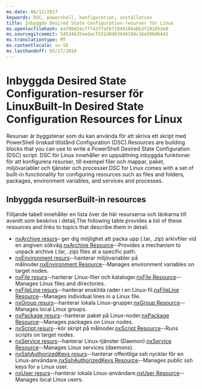 ```yaml
---
ms.date: 06/12/2017
keywords: DSC, powershell, konfiguration, installation
title: Inbyggda Desired State Configuration-resurser för Linux
ms.openlocfilehash: ea700d24c7ff4377af671944184abb3f201852e8
ms.sourcegitcommit: 54534635eedacf531d8d6344019dc16a50b8b441
ms.translationtype: MT
ms.contentlocale: sv-SE
ms.lasthandoff: 05/17/2018
---
```

# <a name="built-in-desired-state-configuration-resources-for-linux"></a><span data-ttu-id="eff74-103">Inbyggda Desired State Configuration-resurser för Linux</span><span class="sxs-lookup"><span data-stu-id="eff74-103">Built-In Desired State Configuration Resources for Linux</span></span>

<span data-ttu-id="eff74-104">Resurser är byggstenar som du kan använda för att skriva ett skript med PowerShell önskad tillstånd Configuration (DSC).</span><span class="sxs-lookup"><span data-stu-id="eff74-104">Resources are building blocks that you can use to write a PowerShell Desired State Configuration (DSC) script.</span></span> <span data-ttu-id="eff74-105">DSC för Linux innehåller en uppsättning inbyggda funktioner för att konfigurera resurser, till exempel filer och mappar, paket, miljövariabler och tjänster och processer.</span><span class="sxs-lookup"><span data-stu-id="eff74-105">DSC for Linux comes with a set of built-in functionality for configuring resources such as files and folders, packages, environment variables, and services and processes.</span></span>

## <a name="built-in-resources"></a><span data-ttu-id="eff74-106">Inbyggda resurser</span><span class="sxs-lookup"><span data-stu-id="eff74-106">Built-in resources</span></span>

<span data-ttu-id="eff74-107">Följande tabell innehåller en lista över de här resurserna och länkarna till avsnitt som beskrivs i detalj.</span><span class="sxs-lookup"><span data-stu-id="eff74-107">The following table provides a list of these resources and links to topics that describe them in detail.</span></span>

* <span data-ttu-id="eff74-108">[nxArchive resurs](lnxArchiveResource.md)– ger dig möjlighet att packa upp (.tar, .zip) arkivfiler vid en angiven sökväg.</span><span class="sxs-lookup"><span data-stu-id="eff74-108">[nxArchive Resource](lnxArchiveResource.md)--Provides a mechanism to unpack archive (.tar, .zip) files at a specific path.</span></span>
* <span data-ttu-id="eff74-109">[nxEnvironment resurs](lnxEnvironmentResource.md)--hanterar miljövariabler på målnoder.</span><span class="sxs-lookup"><span data-stu-id="eff74-109">[nxEnvironment Resource](lnxEnvironmentResource.md)--Manages environment variables on target nodes.</span></span>
* <span data-ttu-id="eff74-110">[nxFile resurs](lnxFileResource.md)--hanterar Linux-filer och kataloger.</span><span class="sxs-lookup"><span data-stu-id="eff74-110">[nxFile Resource](lnxFileResource.md)--Manages Linux files and directories.</span></span>
* <span data-ttu-id="eff74-111">[nxFileLine resurs](lnxFileLineResource.md)--hanterar enskilda rader i en Linux-fil.</span><span class="sxs-lookup"><span data-stu-id="eff74-111">[nxFileLine Resource](lnxFileLineResource.md)--Manages individual lines in a Linux file.</span></span>
* <span data-ttu-id="eff74-112">[nxGroup resurs](lnxGroupResource.md)--hanterar lokala Linux-grupper.</span><span class="sxs-lookup"><span data-stu-id="eff74-112">[nxGroup Resource](lnxGroupResource.md)--Manages local Linux groups.</span></span>
* <span data-ttu-id="eff74-113">[nxPackage resurs](lnxPackageResource.md)--hanterar paket på Linux-noder.</span><span class="sxs-lookup"><span data-stu-id="eff74-113">[nxPackage Resource](lnxPackageResource.md)--Manages packages on Linux nodes.</span></span>
* <span data-ttu-id="eff74-114">[nxScript resurs](lnxScriptResource.md)--kör skript på målnoder.</span><span class="sxs-lookup"><span data-stu-id="eff74-114">[nxScript Resource](lnxScriptResource.md)--Runs scripts on target nodes.</span></span>
* <span data-ttu-id="eff74-115">[nxService resurs](lnxServiceResource.md)--hanterar Linux-tjänster (Daemon).</span><span class="sxs-lookup"><span data-stu-id="eff74-115">[nxService Resource](lnxServiceResource.md)--Manages Linux services (daemons).</span></span>
* <span data-ttu-id="eff74-116">[nxSshAuthorizedKeys resurs](lnxSshAuthorizedKeysResource.md)--hanterar offentliga ssh nycklar för en Linux-användare.</span><span class="sxs-lookup"><span data-stu-id="eff74-116">[nxSshAuthorizedKeys Resource](lnxSshAuthorizedKeysResource.md)--Manages public ssh keys for a Linux user.</span></span>
* <span data-ttu-id="eff74-117">[nxUser resurs](lnxUserResource.md)--hanterar lokala Linux-användare.</span><span class="sxs-lookup"><span data-stu-id="eff74-117">[nxUser Resource](lnxUserResource.md)--Manages local Linux users.</span></span>